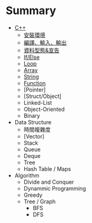 # Summary

* [C++](cpp_sec/cpp.md)
  * [安裝環境](cpp_sec/install.md)
  * [編譯、輸入、輸出](cpp_sec/compile_io.md)
  * [資料型態&宣告](cpp_sec/Variable.md)
  * [If/Else](cpp_sec/if_else.md)
  * [Loop](cpp_sec/loop.md)
  * [Array](cpp_sec/array.md)
  * [String](cpp_sec/string.md)
  * [Function](cpp_sec/function.md)
  * [Pointer]
  * [Struct/Object]
  * Linked-List
  * Object-Oriented
  * Binary
* Data Structure
  * 時間複雜度
  * [Vector]
  * Stack
  * Queue
  * Deque
  * Tree
  * Hash Table / Maps
* Algorithm
  * Divide and Conquer
  * Dynammic Programming
  * Greedy
  * Tree / Graph
    * BFS
    * DFS

